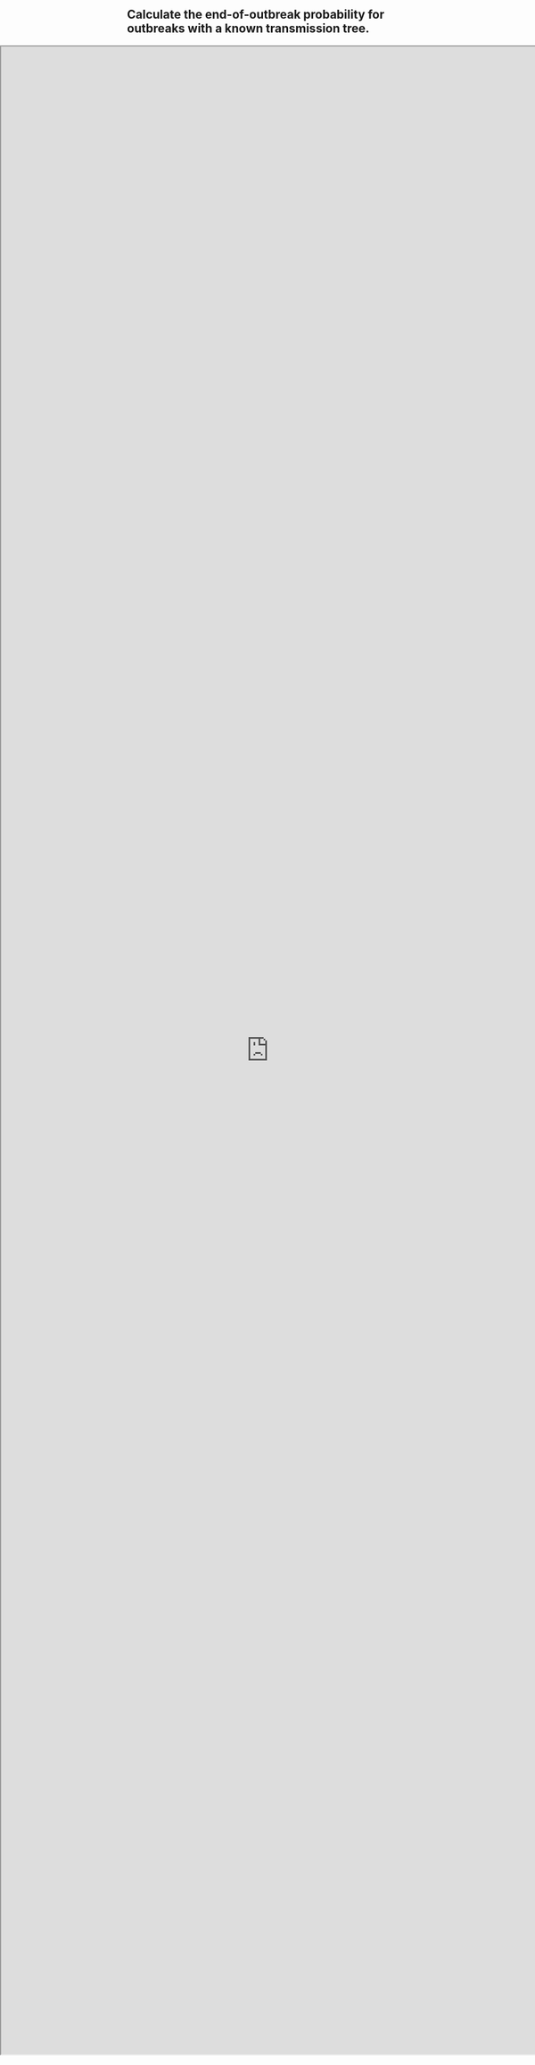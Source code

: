<style type="text/css">
  iframe {
    width: 100vw;
    position: absolute;
    left: 0;
    base target="_blank"
}
</style>

## Calculate the end-of-outbreak probability for outbreaks with a known transmission tree.

<iframe src="https://outbreakmodelling.shinyapps.io/end-of-outbreak/" title="End-of-outbreak app" height = "90%"> </iframe>
